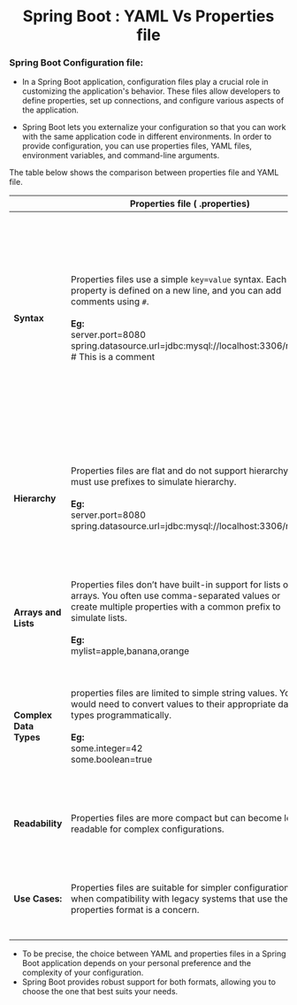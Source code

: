 <h1 align="center">
  Spring Boot : YAML Vs Properties file
</h1>

### Spring Boot Configuration file:

- In a Spring Boot application, configuration files play a crucial role in customizing the application's behavior. These files allow developers to define properties, set up connections, and configure various aspects of the application. 

- Spring Boot lets you externalize your configuration so that you can work with the same application code in different environments. In order to provide  configuration, you can use properties files, YAML files, environment variables, and command-line arguments.

The table below shows the comparison between properties file and YAML file.

|  | Properties file ( .properties) | YML( .yml or .yaml ) |
|--|--------------------------------|----------------------|
| **Syntax** | Properties files use a simple `key=value` syntax. Each property is defined on a new line, and you can add comments using `#`.<br><br>**Eg:** <br>server.port=8080 <br>spring.datasource.url=jdbc:mysql://localhost:3306/mydb <br># This is a comment | YAML uses a more human-readable and structured format.<br> It uses indentation (whitespace) to represent hierarchy and colons(:) to separate keys and values.<br> YAML is generally considered more readable and expressive for complex configurations.<br><br>**Eg:**<br> server:<br>&nbsp;&nbsp;&nbsp;port: 8080 <br>spring:<br>&nbsp;&nbsp;&nbsp;datasource:<br>&nbsp;&nbsp;&nbsp;&nbsp;&nbsp;&nbsp;url: jdbc: mysql://localhost:3306/mydb |
| **Hierarchy**	| Properties files are flat and do not support hierarchy. You must use prefixes to simulate hierarchy.<br><br>**Eg:**<br> server.port=8080 <br>spring.datasource.url=jdbc:mysql://localhost:3306/mydb | YAML files inherently support a hierarchical structure, making it easier to represent complex configuration with nested properties.<br><br>**Eg:**<br>server:<br>&nbsp;&nbsp;&nbsp;port: 8080 <br>spring:<br>&nbsp;&nbsp;&nbsp;datasource: <br>&nbsp;&nbsp;&nbsp;&nbsp;&nbsp;&nbsp;url: jdbc: mysql://localhost:3306/mydb |
| **Arrays and Lists** | Properties files don’t have built-in support for lists or arrays. You often use comma-separated values or create multiple properties with a common prefix to simulate lists. <br><br>**Eg:**<br> mylist=apple,banana,orange | YAML provides native support for lists and arrays.<br><br>**Eg:**<br>mylist: <br>&nbsp;-&nbsp;apple<br>&nbsp;-&nbsp;banana<br>&nbsp;-&nbsp;orange |
| **Complex Data Types** | properties files are limited to simple string values. You would need to convert values to their appropriate data types programmatically.<br><br>**Eg:**<br> some.integer=42 <br> some.boolean=true <br> | YAML File: YAML supports a wider range of data types, including integers, Booleans, dates, and more, without requiring manual type conversion.<br><br>**Eg:**<br>some:<br>&nbsp;&nbsp;&nbsp;integer: 42<br>&nbsp;&nbsp;&nbsp;boolean: true<br> |
| **Readability** | Properties files are more compact but can become less readable for complex configurations. | YAML’s indentation-based structure generally makes it more readable for complex configurations, especially when you have a lot of nested properties. |
| **Use Cases:** | Properties files are suitable for simpler configurations or when compatibility with legacy systems that use the properties format is a concern. | YAML is preferred when dealing with complex configurations that benefit from a hierarchical, structured format. It’s a good choice for configurations with many nested properties. |

 
- To be precise, the choice between YAML and properties files in a Spring Boot application depends on your personal preference and the complexity of your configuration. 
- Spring Boot provides robust support for both formats, allowing you to choose the one that best suits your needs.

 
